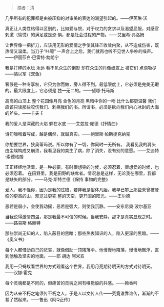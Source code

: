 > 摘者：清


几乎所有的犯罪都是由被压抑的对审美的表达的渴望引起的。——伊芙琳·沃  


真正让人类性格得以区别的，比如爱与恨，对于权力的贪求以及渴望屈服，对感官刺激（愉悦）的满足或是恐 惧，都是社会过程的产物。——艾里希·弗洛姆  


让世界像一把折刀，应该用无形的爱情之手使其锋芒收敛内聚，从不造成伤害，既热情又温柔。当刀子“咔嚓” 一声合上之后，我们就再也听不见世人争吵的噪声。——伊丽莎白·巴雷特·勃朗宁  


我是打碎的水坛 永远 看不见众生的倒影 却在众生的肖像纸宣上 被它们 点滴吸尽 ——骆以军《双鱼》  


奢侈是一种专享权，它只为你而做，旁人得不到。最低限度上，它必须是完美无瑕的。最大限度上，它必须是 独一无二的。——黛哪·托马斯  


高高的山顶上 整个花园像月亮 金色的月亮 黑暗中你的一吻 比什么都更温馨  我们应该只读那些咬伤我们、刺痛我们的书。所谓书，必须是砍向我们内心冰封的大海的斧头。——卡夫卡  


我的爱人是深藏的火焰 躲在水底 ——艾兹拉·庞德《抒情曲》  


诗句嚎啕着写成，越是偶然，就越真实。——鲍里斯·帕斯捷克纳克  


你想要世界，狄奥蒂玛说。所以你有了一切，你同时一无所有。  我看见我的肩头由尘埃构成又崩溃，我看见我的美生了病，除了消失，没有别的意愿。——艾迪特·索德格朗  


正正经经地活着，是一种必要。有时很想笑的时候，必须忍着，很想爱的时候，也必须忍着。  在田野里，我是田野的缺席者。情况总是这样，无论我在哪里，我都是缺失的部分。——马克·斯特兰德《保持 事物的完整》  


爱人，我不怪你，因为是我的过错，若非我是俗体凡胎。我早已攀上那些未曾被登临的更高的山，观览过更完 整的天空，更开阔的阳光。——王尔德  


恶若是弱小，会使我动摇，恶若是强大，则使我沉静。——安东尼奥·波尔基亚  


当我说得激情四溢，那是我最不可信的时候。当我安静，那才是真实显现之时。——路易斯·格丽特  


那些崇尚无知的人，陷入蔽目的黑暗；那些热衷知识的人，陷入更深的黑暗。——《奥义书》  


每个人都借助自己的悲哀，就像借助一顶降落伞。他慢慢地降落，慢慢地飘浮，直到他触及坚实的地面。——耶 胡达·阿米亥  


我用一只蚂蚁看世界的方式观看这个世界，我用月亮期待明天的方式对待明天。——汉娜·霍克  


每个灵魂都是不同的，但痛苦的灵魂之间有嗅觉般的共感。——赖香吟



因为从来不朽之笔须传不朽之人，于是人以文传人传——究竟谁靠谁传，渐渐的不甚了然起来。——鲁迅《阿Q正传》
